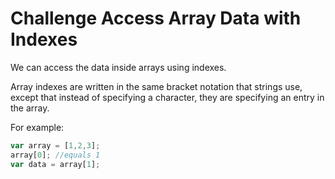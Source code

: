 # Challenge Access Array Data with Indexes

We can access the data inside arrays using indexes.

Array indexes are written in the same bracket notation that strings use, except that instead of specifying a character, they are specifying an entry in the array.

For example:

```javascript
var array = [1,2,3];
array[0]; //equals 1
var data = array[1];
```
